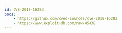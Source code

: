```yaml
---
id: CVE-2018-16283
pocs:
    - https://github.com/cved-sources/cve-2018-16283
    - https://www.exploit-db.com/raw/45438
---
```

